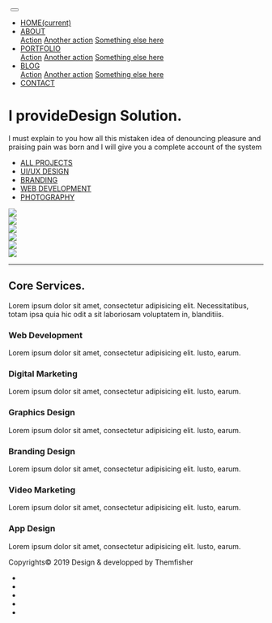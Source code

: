 <!DOCTYPE html>
<html lang="en">
<head>
    <meta charset="UTF-8">
    <meta name="viewport" content="width=device-width, initial-scale=1.0">
    <title>Document
    <!--typo -->
        <link href="https://fonts.googleapis.com/css2?family=Lato:wght@300;400;700&family=Work+Sans:wght@300;400;500;600;700&display=swap" rel="stylesheet">
    <link rel="stylesheet" href="css/themify_icons.css">
    </title>
    <!--BOOTSTRAP-->
    <link rel="stylesheet" href="https://stackpath.bootstrapcdn.com/bootstrap/4.5.2/css/bootstrap.min.css"
    integrity="sha384-JcKb8q3iqJ61gNV9KGb8thSsNjpSL0n8PARn9HuZOnIxN0hoP+VmmDGMN5t9UJ0Z" crossorigin="anonymous">
    <!--CUSTOM CSS-->
    <link rel="stylesheet" href="css/style.css">
    <link rel="stylesheet" href="css/themify-icons.css">
</head>

<body>
    <div class="container">
        <!--NAVBAR-->  
        <nav class="navbar navbar-expand-lg navbar-light">
          <a class="navbar-brand" href="#">
          <img src="images/logo.png" alt="" class="img-fluid"></a>
          <button class="navbar-toggler border-0" type="button" 
          data-toggle="collapse" data-target="#navbarNavDropdown" 
          aria-controls="navbarNavDropdown" aria-expanded="false" aria-label="Toggle navigation">
            <span class="ti-align-justify"></span>
        </button>
    <div class="collapse navbar-collapse" id="navbarNavDropdown">
    <ul class="navbar-nav ml-auto">
      <li class="nav-item active">
        <a class="nav-link" href="#">HOME<span class="sr-only">(current)</span></a>
      </li>
      <li class="nav-item dropdown">
        <a class="nav-link dropdown-toggle" href="#" id="navbarDropdownMenuLink1" role="button" 
        data-toggle="dropdown" aria-haspopup="true" aria-expanded="false">
          ABOUT
        </a>
        <div class="dropdown-menu" aria-labelledby="navbarDropdownMenuLink1">
          <a class="dropdown-item" href="#">Action</a>
          <a class="dropdown-item" href="#">Another action</a>
          <a class="dropdown-item" href="#">Something else here</a>
        </div>
      </li>
      <li class="nav-item dropdown">
        <a class="nav-link dropdown-toggle" href="#" id="navbarDropdownMenuLink2" role="button" 
        data-toggle="dropdown" aria-haspopup="true" aria-expanded="false">
          PORTFOLIO
        </a>
        <div class="dropdown-menu" aria-labelledby="navbarDropdownMenuLink2">
          <a class="dropdown-item" href="#">Action</a>
          <a class="dropdown-item" href="#">Another action</a>
          <a class="dropdown-item" href="#">Something else here</a>
        </div>
      </li>
      <li class="nav-item dropdown">
        <a class="nav-link dropdown-toggle" href="#" id="navbarDropdownMenuLink3" role="button" 
        data-toggle="dropdown" aria-haspopup="true" aria-expanded="false">
          BLOG
        </a>
        <div class="dropdown-menu" aria-labelledby="navbarDropdownMenuLink3">
          <a class="dropdown-item" href="#">Action</a>
          <a class="dropdown-item" href="#">Another action</a>
          <a class="dropdown-item" href="#">Something else here</a>
        </div>
      </li>
      <li class="nav-item">
        <a class="nav-link" href="#">CONTACT</a>
      </li>
    </ul>
    </div>
        </nav>
        <!--FIN NAVBAR-->
        <div class="px-lg-2">
        <!--TITRE ANIME--> 
        <h1 class="mt-5 mb-3 pt-3">I provide<span class="d-block">Design Solution.</span></h1>
        <p class="w-57 pb-5">I must explain to you how all this mistaken idea of denouncing pleasure and praising pain
            was born and I will give you a complete account of the system
        </p>
        <!--FIN TITRE ANIME--> 
        <!--MENU SECONDAIRE-->
        <nav>
            <ul class="d-flex flex-wrap list-unstyled my-2 pt-5">
                <li><a href="" class="text-secondary active d-inline-block mt-3 mb-2" data-cat="all">ALL PROJECTS</a></li>
                <li><a href=""class="text-secondary d-inline-block mt-3 mb-2" data-cat="design">UI/UX DESIGN</a></li>
                <li><a href=""class="text-secondary d-inline-block mt-3 mb-2" data-cat="branding">BRANDING</a></li>
                <li><a href=""class="text-secondary d-inline-block mt-3 mb-2" data-cat="web">WEB DEVELOPMENT</a></li>
                <li><a href=""class="text-secondary d-inline-block mt-3 mb-2" data-cat="photography">PHOTOGRAPHY</a></li>            
            </ul>
        </nav>
        <!--FIN MENU SECONDAIRE-->
        <!--MOSAIQUE IMAGE-->
        <section class="row" id="mosaique">
            <div class="col-6 col-md-4 mt-3" data-type="design"><img src="images/portfolio/1.jpg" class="img-fluid"></div>
            <div class="col-6 col-md-4 mt-3" data-type="design"><img src="images/portfolio/2.jpg" class="img-fluid"></div>
            <div class="col-6 col-md-4 mt-3" data-type="branding"><img src="images/portfolio/3.jpg" class="img-fluid"></div>
            <div class="col-6 col-md-4 mt-3" data-type="web"><img src="images/portfolio/4.jpg" class="img-fluid"></div>
            <div class="col-6 col-md-4 mt-3" data-type="barnding"><img src="images/portfolio/5.jpg" class="img-fluid"></div>
            <div class="col-6 col-md-4 mt-3" data-type="photography"><img src="images/portfolio/5.jpg" class="img-fluid"></div>
        </section>
        <!--FIN MOSAIQUE IMAGE-->
    </div>
</div>  
<hr class="my-5">
<div class="container services mb-5">
    <h2 class="mb-2">Core Services.</h2>
    <p class="w-50 mb-5 pb-3">Lorem ipsum dolor sit amet, consectetur adipisicing elit. Necessitatibus,
        totam ipsa quia hic odit a sit laboriosam voluptatem in, blanditiis.</p>
    <div class="row">
        <div class="col-12 col-md-4 d-flex px 0 mb-5">
            <div class="col-2">
                <span class="ti-layout"></span>
            </div>
            <div class="col-10">
                <h3>Web Development </h3>
                <p>Lorem ipsum dolor sit amet, consectetur adipisicing elit. Iusto, earum.</p>
            </div>
        </div>
        <div class="col-12 col-md-4 d-flex px 0 mb-5">
            <div class="col-2">
                <span class="ti-announcement"></span>
            </div>
            <div class="col-10">
                <h3>Digital Marketing </h3>
                <p>Lorem ipsum dolor sit amet, consectetur adipisicing elit. Iusto, earum. </p>
            </div>
        </div>
        <div class="col-12 col-md-4 d-flex px 0 mb-5">
            <div class="col-2">
                <span class="ti-layers"></span>
            </div>
            <div class="col-10">
                <h3>Graphics Design</h3>
                <p>Lorem ipsum dolor sit amet, consectetur adipisicing elit. Iusto, earum.</p>
            </div>
        </div>
        <div class="col-12 col-md-4 d-flex px 0 mb-5">
            <div class="col-2">
                <span class="ti-anchor"></span>
            </div>
            <div class="col-10">
                <h3>Branding Design </h3>
                <p>Lorem ipsum dolor sit amet, consectetur adipisicing elit. Iusto, earum.   
                </p>
            </div>
        </div>
        <div class="col-12 col-md-4 d-flex px 0 mb-5">
            <div class="col-2">
                <span class="ti-video-camera"></span>
            </div>
            <div class="col-10">
                <h3>Video Marketing</h3>
                <p>Lorem ipsum dolor sit amet, consectetur adipisicing elit. Iusto, earum.</p>
                <span class="ti-video-design"></span>
            </div>
        </div>
        <div class="col-12 col-md-4 d-flex px 0 mb-5">
            <div class="col-2">
                <span class="ti-android"></span>
            </div>
            <div class="col-10">
                <h3>App Design</h3>
                <p>Lorem ipsum dolor sit amet, consectetur adipisicing elit. Iusto, earum.</p>
                <span class="ti-video-design"></span>
            </div>
        </div>    
    </div>
</div>
<!--FOOTER-->
<footer class="container-fluid bg-black py-4">
<div class="container px-0">
  <div class="d-md-flex justify-content-between align-items-center">
    <span>Copyrights© 2019 Design & developped by Themfisher</span>
    <ul class="d-flex flex-wrap list-unstyled mb-0 mt-3 mt-md-0">
      <li><a href="https://www.facebook.com" target="new" class="pl-0 px-md-3"><span class="ti-facebook"></span></a></li>
      <li><a href="https://www.twitter.com"target="new" class="px-3"><span class="ti-twitter"></span></a></li>
      <li><a href="https://www.github.com"target="new" class="px-3"><span class="ti-github"></span></a></li>
      <li><a href="https://www.pinterest.com"target="new" class="px-3"><span class="ti-pinterest"></span></a></li>
      <li><a href="https://www.dribbble.com"target="new" class="px-3"><span class="ti-dribbble"></span></a></li>
    </ul>
  </div>
</footer>


<!--FIN FOOTER-->

<script src="https://code.jquery.com/jquery-3.5.1.slim.min.js" 
integrity="sha384-DfXdz2htPH0lsSSs5nCTpuj/zy4C+OGpamoFVy38MVBnE+IbbVYUew+OrCXaRkfj" crossorigin="anonymous"></script>
<script src="https://cdn.jsdelivr.net/npm/popper.js@1.16.1/dist/umd/popper.min.js" 
integrity="sha384-9/reFTGAW83EW2RDu2S0VKaIzap3H66lZH81PoYlFhbGU+6BZp6G7niu735Sk7lN" crossorigin="anonymous"></script>
<script src="https://stackpath.bootstrapcdn.com/bootstrap/4.5.2/js/bootstrap.min.js" 
integrity="sha384-B4gt1jrGC7Jh4AgTPSdUtOBvfO8shuf57BaghqFfPlYxofvL8/KUEfYiJOMMV+rV" crossorigin="anonymous"></script>
<!--SCRIPTS PERSONNALISES-->
<script>
// On ajoute un écouteur d'évennement sur les liens ahref du menu secondaire 
$(".text-secondary").on("click touchend", function(event){
  //pour empêcher leur comportement par défaut
  event.preventDefault();
  // ON regarde la valeur de l'attribut data-cat de l'élement menu cliqué
  //On utilise la méthode attr() de jQuery pou lire (getter) la valeur de l'attribut
  // $(this) fait ref à l'objet du DOM ayant déclenché l'évent danc la balise a
  var category = $(this).attr("data-cat");
  console.log("category=>", category);
  //Si la valeur est "all" on affiche toutes les images
  //sinon on masque les images dont l'attribut data-type n'est pas égal à la valeur de l'attribut data-cat bouton
  if(category=="all"){
    $("#mosaique").find("div").css("display", "block");
    }else{
      $("#mosaique").find("div").each(function(){
        // $(this) fait ref à la div enfant de #mosaiqie étant
        //passée en revue par la boucle (each jquery est égale à une boucle for en javascript)
        var imageType = $(this).attr("data-type");
        //Si le type est égal à la category on change la css de la div pour display block
        //sinon on change la css de la div pour display none
        if(imageType==category){
          $(this).css("display", "block");
        }else{
          $(this).css("display", "none"); 
        }
      });
    }
})
</script> 
<!--FIN-SCRIPTS PERSONNALISES-->
</body>
</html>
